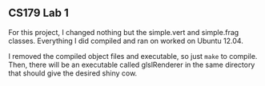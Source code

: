 CS179 Lab 1
------

For this project, I changed nothing but the simple.vert and simple.frag classes. Everything I did compiled and ran on worked on Ubuntu 12.04.

I removed the compiled object files and executable, so just ```make``` to compile. Then, there will be an executable called glslRenderer in the same directory that should give the desired shiny cow.
